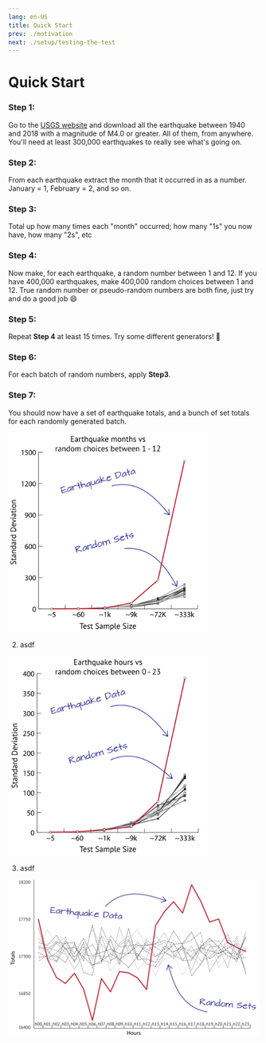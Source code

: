 ```yaml
---
lang: en-US
title: Quick Start
prev: ./motivation
next: ./setup/testing-the-test
---
```

# Quick Start

### Step 1:
Go to the [USGS website](https://earthquake.usgs.gov/earthquakes/search/) and download all the earthquake between 1940 and 2018 with a magnitude of M4.0 or greater. All of them, from anywhere. You'll need at least 300,000 earthquakes to really see what's going on.

### Step 2:
From each earthquake extract the month that it occurred in as a number. January = 1, February = 2, and so on.

### Step 3:
Total up how many times each "month" occurred; how many "1s" you now have, how many "2s", etc

### Step 4:
Now make, for each earthquake, a random number between 1 and 12. If you have 400,000 earthquakes, make 400,000 random choices between 1 and 12. True random number or pseudo-random numbers are both fine, just try and do a good job :smile: 

### Step 5:
Repeat **Step 4** at least 15 times. Try some different generators! :100:

### Step 6:
For each batch of random numbers, apply **Step3**.

### Step 7:
You should now have a set of earthquake totals, and a bunch of set totals for each randomly generated batch.

<img src="./_media/front/promo-stdev-mo.svg" style="height :400px; width: 400px;">

2) asdf

<img src="./_media/front/promo-stdev-hr.svg" style="height :400px; width: 400px;">

3) asdf

<img src="./_media/front/promo-hr-all.svg" style="width: 600px;">

